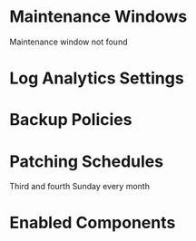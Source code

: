 # Maintenance Windows
Maintenance window not found
# Log Analytics Settings
# Backup Policies
# Patching Schedules
Third and fourth Sunday every month
# Enabled Components
